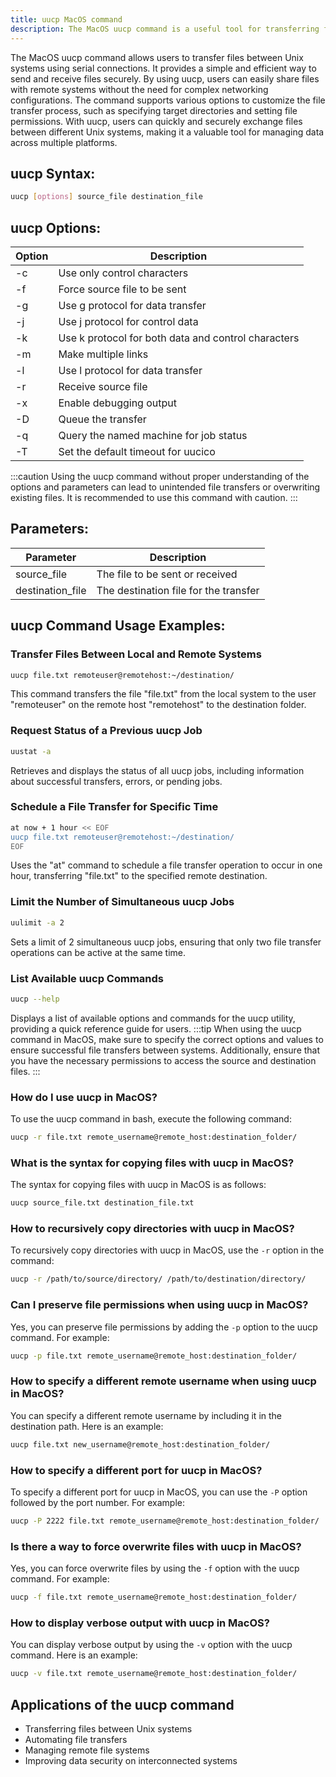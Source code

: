 ```yaml
---
title: uucp MacOS command
description: The MacOS uucp command is a useful tool for transferring files between Unix systems over serial connections. Learn how to efficiently use uucp on your MacOS system.
---
```


The MacOS uucp command allows users to transfer files between Unix systems using serial connections. It provides a simple and efficient way to send and receive files securely. By using uucp, users can easily share files with remote systems without the need for complex networking configurations. The command supports various options to customize the file transfer process, such as specifying target directories and setting file permissions. With uucp, users can quickly and securely exchange files between different Unix systems, making it a valuable tool for managing data across multiple platforms.

## uucp Syntax:
```bash
uucp [options] source_file destination_file
```

## uucp Options:
| Option | Description                       |
|--------|-----------------------------------|
| -c     | Use only control characters       |
| -f     | Force source file to be sent      |
| -g     | Use g protocol for data transfer  |
| -j     | Use j protocol for control data   |
| -k     | Use k protocol for both data and control characters |
| -m     | Make multiple links               |
| -l     | Use l protocol for data transfer  |
| -r     | Receive source file               |
| -x     | Enable debugging output           |
| -D     | Queue the transfer                |
| -q     | Query the named machine for job status |
| -T     | Set the default timeout for uucico |

:::caution
Using the uucp command without proper understanding of the options and parameters can lead to unintended file transfers or overwriting existing files. It is recommended to use this command with caution.
:::

## Parameters:
| Parameter         | Description                                   |
|-------------------|-----------------------------------------------|
| source_file       | The file to be sent or received               |
| destination_file  | The destination file for the transfer         |

## uucp Command Usage Examples:
### Transfer Files Between Local and Remote Systems
```bash
uucp file.txt remoteuser@remotehost:~/destination/
```
This command transfers the file "file.txt" from the local system to the user "remoteuser" on the remote host "remotehost" to the destination folder.

### Request Status of a Previous uucp Job
```bash
uustat -a
```
Retrieves and displays the status of all uucp jobs, including information about successful transfers, errors, or pending jobs.

### Schedule a File Transfer for Specific Time
```bash
at now + 1 hour << EOF
uucp file.txt remoteuser@remotehost:~/destination/
EOF
```
Uses the "at" command to schedule a file transfer operation to occur in one hour, transferring "file.txt" to the specified remote destination.

### Limit the Number of Simultaneous uucp Jobs
```bash
uulimit -a 2
```
Sets a limit of 2 simultaneous uucp jobs, ensuring that only two file transfer operations can be active at the same time.

### List Available uucp Commands
```bash
uucp --help
```
Displays a list of available options and commands for the uucp utility, providing a quick reference guide for users.
:::tip
When using the uucp command in MacOS, make sure to specify the correct options and values to ensure successful file transfers between systems. Additionally, ensure that you have the necessary permissions to access the source and destination files.
:::

### How do I use uucp in MacOS?
To use the uucp command in bash, execute the following command:
```bash
uucp -r file.txt remote_username@remote_host:destination_folder/
```

### What is the syntax for copying files with uucp in MacOS?
The syntax for copying files with uucp in MacOS is as follows:
```bash
uucp source_file.txt destination_file.txt
```

### How to recursively copy directories with uucp in MacOS?
To recursively copy directories with uucp in MacOS, use the `-r` option in the command:
```bash
uucp -r /path/to/source/directory/ /path/to/destination/directory/
```

### Can I preserve file permissions when using uucp in MacOS?
Yes, you can preserve file permissions by adding the `-p` option to the uucp command. For example:
```bash
uucp -p file.txt remote_username@remote_host:destination_folder/
```

### How to specify a different remote username when using uucp in MacOS?
You can specify a different remote username by including it in the destination path. Here is an example:
```bash
uucp file.txt new_username@remote_host:destination_folder/
```

### How to specify a different port for uucp in MacOS?
To specify a different port for uucp in MacOS, you can use the `-P` option followed by the port number. For example:
```bash
uucp -P 2222 file.txt remote_username@remote_host:destination_folder/
```

### Is there a way to force overwrite files with uucp in MacOS?
Yes, you can force overwrite files by using the `-f` option with the uucp command. For example:
```bash
uucp -f file.txt remote_username@remote_host:destination_folder/
```

### How to display verbose output with uucp in MacOS?
You can display verbose output by using the `-v` option with the uucp command. Here is an example:
```bash
uucp -v file.txt remote_username@remote_host:destination_folder/
```

## Applications of the uucp command

- Transferring files between Unix systems
- Automating file transfers
- Managing remote file systems
- Improving data security on interconnected systems